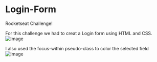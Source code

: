 # Login-Form
Rocketseat Challenge!

For this challenge we had to creat a Login form using HTML and CSS.
![image](https://user-images.githubusercontent.com/101658322/174596023-74b70be1-59b6-47a7-9ed2-985b934f6556.png)

I also used the focus-within pseudo-class to color the selected field
![image](https://user-images.githubusercontent.com/101658322/174597908-57e06cef-c9f1-45ea-b455-c6a73bd5a42d.png)
